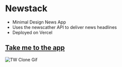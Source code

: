 # Newstack
- Minimal Design News App 
- Uses the newscather API to deliver news headlines
- Deployed on Vercel

## [Take me to the app](https://newstack.vercel.app/)

![TW Clone Gif ](https://user-images.githubusercontent.com/83122406/187025079-273e9a13-4140-4762-892f-79d9a429f7e2.gif)










